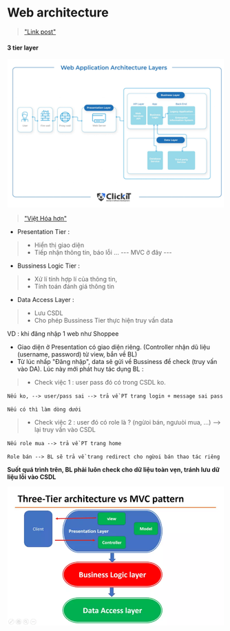 # Web architecture
> ["Link post"](https://www.indeed.com/career-advice/finding-a-job/what-is-web-architecture)


#### 3 tier layer
![](3-layer-web-architecture.jpg)

> ["Việt Hóa hơn"](https://topdev.vn/blog/mo-hinh-3-lop-la-gi/)

- Presentation Tier : 
> - Hiển thị giao diện
> - Tiếp nhận thông tin, báo lỗi ...
--- MVC ở đây ---

- Bussiness Logic Tier : 
> - Xử lí tính hợp lí của thông tin, 
> - Tính toán đánh giá thông tin

- Data Access Layer : 
> - Lưu CSDL
> - Cho phép Bussiness Tier thực hiện truy vấn data

VD : khi đăng nhập 1 web như Shoppee
- Giao diện ở Presentation có giao diện riêng.
(Controller nhận dũ liệu (username, password) từ view, bắn về BL)
- Từ lúc nhấp "Đăng nhập", data sẽ gửi về Bussiness để check (truy vấn vào DA). Lúc này mới phát huy tác dụng BL : 
> + Check việc 1 : user pass đó có trong CSDL ko.

`Nếu ko, --> user/pass sai --> trả về PT trang login + message sai pass`

`Nếu có thì làm dòng dưới`

> + Check việc 2 : user đó có role là ? (ngừoi bán, ngưuòi mua, ...) --> lại truy vấn vào CSDL

`Nếu role mua --> trả về PT trang home`

`Role bán --> BL sẽ trả về trang redirect cho ngừoi bán thao tác riêng`


__Suốt quá trình trên, BL phải luôn check cho dữ liệu toàn vẹn, tránh lưu dữ liệu lỗi vào CSDL__

![](3-layer-mvc.webp)